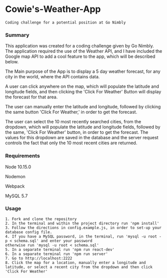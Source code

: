 # Cowie's-Weather-App
```
Coding challenge for a potential position at Go Nimbly
```

### Summary

This application was created for a coding challenge given by Go Nimbly.
The application required the use of the Weather API, and I have included the Google map API to add a cool feature to the app, which will be described below.

The Main purpose of the App is to display a 5 day weather forecast, for any city in the world, where the API contains data.

A user can click anywhere on the map, which will populate the latitude and longitude fields, and then clicking the 'Click For Weather' Button will display the forecast for that area.

The user can manually enter the latitude and longitude, followed by clicking the same button 'Click For Weather,' in order to get the forecast.

The user can select the 10 most recently searched cities, from the dropdown, which will populate the latitude and longitude fields, followed by the same, 'Click For Weather' button, in order to get the forecast.
The values for this dropdown are saved in the database and the server request controls the fact that only the 10 most recent cities are returned.

### Requirements

Node 10.15.0

Nodemon

Webpack

MySQL 5.7

### Usage

```
1. Fork and clone the repository
2. In the terminal and within the project directory run 'npm install'
3. Follow the directions in config.example.js, in order to set-up your database config file.
4. If you have a MySQL password, in the terminal, run 'mysql -u root -p < schema.sql' and enter your password
otherwise run 'mysql -u root < schema.sql'
5. In a separate terminal run 'npm run react-dev'
6. In a separate terminal run 'npm run server'
7. Go to http://localhost:2222
8. Click the map for a location, manually enter a longitude and latitude, or select a recent city from the dropdown and then click 'Click For Weather'
```
